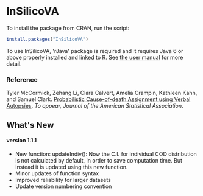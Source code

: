 # InSilicoVA 

To install the package from CRAN, run the script: 
```r
install.packages("InSilicoVA")
```

To use InSilicoVA, 'rJava' package is required and it requires Java 6 or above properly installed and linked to R. See <a href="Documents/Insilico-manual.pdf">the user manual</a> for more detail.

### Reference
Tyler McCormick, Zehang Li, Clara Calvert, Amelia Crampin, Kathleen Kahn, and Samuel Clark. <a href="http://arxiv.org/abs/1411.3042">Probabilistic Cause-of-death Assignment using Verbal Autopsies</a>. <em>To appear, Journal of the American Statistical Association</em>. 



## What's New

#### version 1.1.1
- New function: updateIndiv(): Now the C.I. for individual COD distribution is not calculated by default, in order to save computation time. But instead it is updated using this new function. 
- Minor updates of function syntax 
- Improved reliability for larger datasets 
- Update version numbering convention
